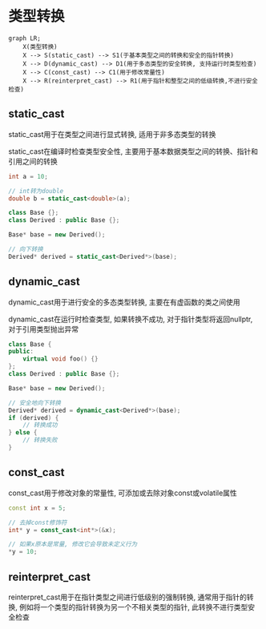 <!--
 * @Brief        : 
 * @Author       : dmjcb
 * @Date         : 2024-09-28 20:42:10
 * @LastEditors  : dmjcb@outlook.com
 * @LastEditTime : 2024-09-28 21:00:26
-->

# 类型转换


```mermaid
graph LR;
    X(类型转换)
    X --> S(static_cast) --> S1(于基本类型之间的转换和安全的指针转换)
    X --> D(dynamic_cast) --> D1(用于多态类型的安全转换, 支持运行时类型检查)
    X --> C(const_cast) --> C1(用于修改常量性)
    X --> R(reinterpret_cast) --> R1(用于指针和整型之间的低级转换,不进行安全检查)
```

## static_cast

static_cast用于在类型之间进行显式转换, 适用于非多态类型的转换

static_cast在编译时检查类型安全性, 主要用于基本数据类型之间的转换、指针和引用之间的转换

```c++
int a = 10;

// int转为double
double b = static_cast<double>(a); 

class Base {};
class Derived : public Base {};

Base* base = new Derived();

// 向下转换
Derived* derived = static_cast<Derived*>(base); 
```

## dynamic_cast

dynamic_cast用于进行安全的多态类型转换, 主要在有虚函数的类之间使用

dynamic_cast在运行时检查类型, 如果转换不成功, 对于指针类型将返回nullptr, 对于引用类型抛出异常

```c++
class Base {
public:
    virtual void foo() {}
};
class Derived : public Base {};

Base* base = new Derived();

// 安全地向下转换
Derived* derived = dynamic_cast<Derived*>(base); 
if (derived) {
    // 转换成功
} else {
    // 转换失败
}
```

## const_cast

const_cast用于修改对象的常量性, 可添加或去除对象const或volatile属性

```c++
const int x = 5;

// 去掉const修饰符
int* y = const_cast<int*>(&x); 

// 如果x原本是常量, 修改它会导致未定义行为
*y = 10; 
```

## reinterpret_cast

reinterpret_cast用于在指针类型之间进行低级别的强制转换, 通常用于指针的转换, 例如将一个类型的指针转换为另一个不相关类型的指针, 此转换不进行类型安全检查